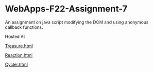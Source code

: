 # WebApps-F22-Assignment-7
An assignment on java script modifying the DOM and using anonymous callback functions.

Hosted At

[Treasure.html]( https://44-563-web-apps-f22.github.io/44563-webapps-assignment-7-Vyshnavi1410/treasure.html)

[Reaction.html]( https://44-563-web-apps-f22.github.io/44563-webapps-assignment-7-Vyshnavi1410/reaction.html)

[Cycler.html]( https://44-563-web-apps-f22.github.io/44563-webapps-assignment-7-Vyshnavi1410/cycler.html)